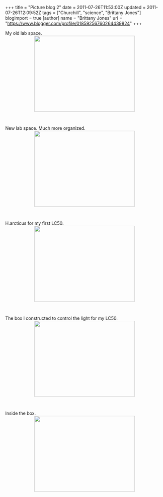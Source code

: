 +++
title = "Picture blog 2"
date = 2011-07-26T11:53:00Z
updated = 2011-07-26T12:09:52Z
tags = ["Churchill", "science", "Brittany Jones"]
blogimport = true 
[author]
	name = "Brittany Jones"
	uri = "https://www.blogger.com/profile/01859256760264439824"
+++

My old lab space.<br /><a onblur="try {parent.deselectBloggerImageGracefully();} catch(e) {}" href="http://4.bp.blogspot.com/-_hg0Z6Pouo4/Ti7mBksZ7ZI/AAAAAAAAAEg/-RHilCBcyes/s1600/077.JPG"><img style="display: block; margin: 0px auto 10px; text-align: center; cursor: pointer; width: 320px; height: 240px;" src="http://4.bp.blogspot.com/-_hg0Z6Pouo4/Ti7mBksZ7ZI/AAAAAAAAAEg/-RHilCBcyes/s320/077.JPG" alt="" id="BLOGGER_PHOTO_ID_5633693098591251858" border="0" /></a><br /><br />New lab space. Much more organized.<br /><a onblur="try {parent.deselectBloggerImageGracefully();} catch(e) {}" href="http://4.bp.blogspot.com/-fsDZHAyyVhs/Ti7l_ezK3oI/AAAAAAAAAEY/5vBIURRnfvA/s1600/109.JPG"><img style="display: block; margin: 0px auto 10px; text-align: center; cursor: pointer; width: 320px; height: 240px;" src="http://4.bp.blogspot.com/-fsDZHAyyVhs/Ti7l_ezK3oI/AAAAAAAAAEY/5vBIURRnfvA/s320/109.JPG" alt="" id="BLOGGER_PHOTO_ID_5633693062649273986" border="0" /></a><br /><br />H.arcticus for my first LC50.<br /><a onblur="try {parent.deselectBloggerImageGracefully();} catch(e) {}" href="http://3.bp.blogspot.com/-HFOWHE3YDCY/Ti7l-4pDPcI/AAAAAAAAAEQ/hwCoj6EN81E/s1600/114.JPG"><img style="display: block; margin: 0px auto 10px; text-align: center; cursor: pointer; width: 320px; height: 240px;" src="http://3.bp.blogspot.com/-HFOWHE3YDCY/Ti7l-4pDPcI/AAAAAAAAAEQ/hwCoj6EN81E/s320/114.JPG" alt="" id="BLOGGER_PHOTO_ID_5633693052406283714" border="0" /></a><br /><br />The box I constructed to control the light for my LC50.<br /><a onblur="try {parent.deselectBloggerImageGracefully();} catch(e) {}" href="http://4.bp.blogspot.com/-kuJcc93hjVI/Ti7l-kpVIJI/AAAAAAAAAEI/GseNt0r4eDk/s1600/130.JPG"><img style="display: block; margin: 0px auto 10px; text-align: center; cursor: pointer; width: 320px; height: 240px;" src="http://4.bp.blogspot.com/-kuJcc93hjVI/Ti7l-kpVIJI/AAAAAAAAAEI/GseNt0r4eDk/s320/130.JPG" alt="" id="BLOGGER_PHOTO_ID_5633693047038746770" border="0" /></a><br /><br />Inside the box.<br /><a onblur="try {parent.deselectBloggerImageGracefully();} catch(e) {}" href="http://3.bp.blogspot.com/-FSYyOPrXFIU/Ti7l-PWeIDI/AAAAAAAAAEA/202BtPUAdc0/s1600/115.JPG"><img style="display: block; margin: 0px auto 10px; text-align: center; cursor: pointer; width: 320px; height: 240px;" src="http://3.bp.blogspot.com/-FSYyOPrXFIU/Ti7l-PWeIDI/AAAAAAAAAEA/202BtPUAdc0/s320/115.JPG" alt="" id="BLOGGER_PHOTO_ID_5633693041322500146" border="0" /></a>
